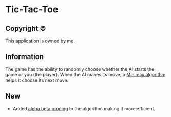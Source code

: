 # Tic-Tac-Toe

## Copyright ©️
This application is owned by [me](https://github.com/Betanoir). 

## Information
The game has the ability to randomly choose whether the AI starts the game or you (the player). When the AI makes its move, a [Minimax algorithm](https://www.geeksforgeeks.org/minimax-algorithm-in-game-theory-set-1-introduction/) helps it choose its next move. 

## New
- Added [alpha beta pruning](https://www.geeksforgeeks.org/minimax-algorithm-in-game-theory-set-4-alpha-beta-pruning/) to the algorithm making it more efficient.
